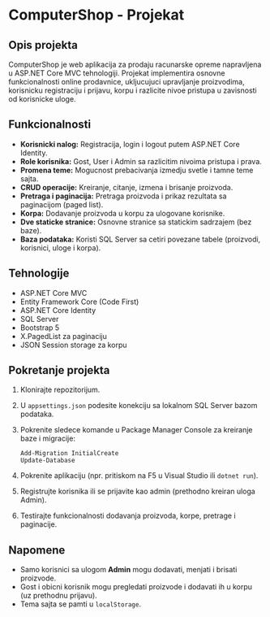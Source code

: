 ﻿# ComputerShop - Projekat

## Opis projekta

ComputerShop je web aplikacija za prodaju racunarske opreme napravljena u ASP.NET Core MVC tehnologiji. Projekat implementira osnovne funkcionalnosti online prodavnice, ukljucujuci upravljanje proizvodima, korisnicku registraciju i prijavu, korpu i razlicite nivoe pristupa u zavisnosti od korisnicke uloge.

## Funkcionalnosti

- **Korisnicki nalog:** Registracija, login i logout putem ASP.NET Core Identity.
- **Role korisnika:** Gost, User i Admin sa razlicitim nivoima pristupa i prava.
- **Promena teme:** Mogucnost prebacivanja izmedju svetle i tamne teme sajta.
- **CRUD operacije:** Kreiranje, citanje, izmena i brisanje proizvoda.
- **Pretraga i paginacija:** Pretraga proizvoda i prikaz rezultata sa paginacijom (paged list).
- **Korpa:** Dodavanje proizvoda u korpu za ulogovane korisnike.
- **Dve staticke stranice:** Osnovne stranice sa statickim sadrzajem (bez baze).
- **Baza podataka:** Koristi SQL Server sa cetiri povezane tabele (proizvodi, korisnici, uloge i korpa).

## Tehnologije

- ASP.NET Core MVC
- Entity Framework Core (Code First)
- ASP.NET Core Identity
- SQL Server
- Bootstrap 5
- X.PagedList za paginaciju
- JSON Session storage za korpu

## Pokretanje projekta

1. Klonirajte repozitorijum.
2. U `appsettings.json` podesite konekciju sa lokalnom SQL Server bazom podataka.
3. Pokrenite sledece komande u Package Manager Console za kreiranje baze i migracije:

    ```
    Add-Migration InitialCreate
    Update-Database
    ```

4. Pokrenite aplikaciju (npr. pritiskom na F5 u Visual Studio ili `dotnet run`).
5. Registrujte korisnika ili se prijavite kao admin (prethodno kreiran uloga Admin).
6. Testirajte funkcionalnosti dodavanja proizvoda, korpe, pretrage i paginacije.

## Napomene

- Samo korisnici sa ulogom **Admin** mogu dodavati, menjati i brisati proizvode.
- Gost i obicni korisnik mogu pregledati proizvode i dodavati ih u korpu (uz prethodnu prijavu).
- Tema sajta se pamti u `localStorage`.

